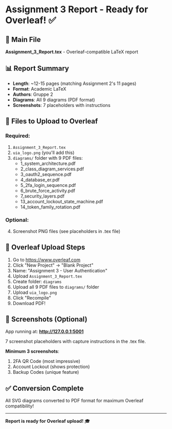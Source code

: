 # Assignment 3 Report - Ready for Overleaf! ✅

## 📄 Main File
**Assignment_3_Report.tex** - Overleaf-compatible LaTeX report

## 📊 Report Summary
- **Length**: ~12-15 pages (matching Assignment 2's 11 pages)
- **Format**: Academic LaTeX
- **Authors**: Gruppe 2
- **Diagrams**: All 9 diagrams (PDF format)
- **Screenshots**: 7 placeholders with instructions

## 📁 Files to Upload to Overleaf

### Required:
1. `Assignment_3_Report.tex`
2. `uia_logo.png` (you'll add this)
3. `diagrams/` folder with 9 PDF files:
   - 1_system_architecture.pdf
   - 2_class_diagram_services.pdf
   - 3_oauth2_sequence.pdf
   - 4_database_er.pdf
   - 5_2fa_login_sequence.pdf
   - 6_brute_force_activity.pdf
   - 7_security_layers.pdf
   - 13_account_lockout_state_machine.pdf
   - 14_token_family_rotation.pdf

### Optional:
4. Screenshot PNG files (see placeholders in .tex file)

## 🚀 Overleaf Upload Steps

1. Go to https://www.overleaf.com
2. Click "New Project" → "Blank Project"
3. Name: "Assignment 3 - User Authentication"
4. Upload `Assignment_3_Report.tex`
5. Create folder: `diagrams`
6. Upload all 9 PDF files to `diagrams/` folder
7. Upload `uia_logo.png`
8. Click "Recompile"
9. Download PDF!

## 📸 Screenshots (Optional)

App running at: **http://127.0.0.1:5001**

7 screenshot placeholders with capture instructions in the .tex file.

**Minimum 3 screenshots**:
1. 2FA QR Code (most impressive)
2. Account Lockout (shows protection)
3. Backup Codes (unique feature)

## ✅ Conversion Complete

All SVG diagrams converted to PDF format for maximum Overleaf compatibility!

---

**Report is ready for Overleaf upload!** 🎓
